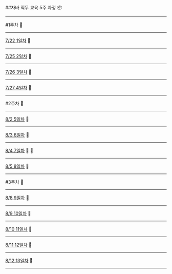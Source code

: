 ##자바 직무 교육 5주 과정 :package:

--------------------------------

#1주차 :date:

--------------------------------

[7/22 1일차](/160722) :open_file_folder:

--------------------------------

[7/25 2일차](/160725) :open_file_folder:

--------------------------------

[7/26 3일차](/160726) :open_file_folder:

--------------------------------

[7/27 4일차](/160727) :open_file_folder:

--------------------------------

#2주차 :date:

--------------------------------

[8/2 5일차](/160802) :open_file_folder:

--------------------------------

[8/3 6일차](/160803) :open_file_folder:

--------------------------------

[8/4 7일차](/160804) :open_file_folder: :birthday:

--------------------------------

[8/5 8일차](/160805) :open_file_folder:

--------------------------------

#3주차 :date:

--------------------------------

[8/8 9일차](/160808) :open_file_folder:

--------------------------------

[8/9 10일차](/160809) :open_file_folder:

--------------------------------

[8/10 11일차](/160810) :open_file_folder:

--------------------------------

[8/11 12일차](/160811) :open_file_folder:

--------------------------------

[8/12 13일차](/160812) :open_file_folder:

--------------------------------


